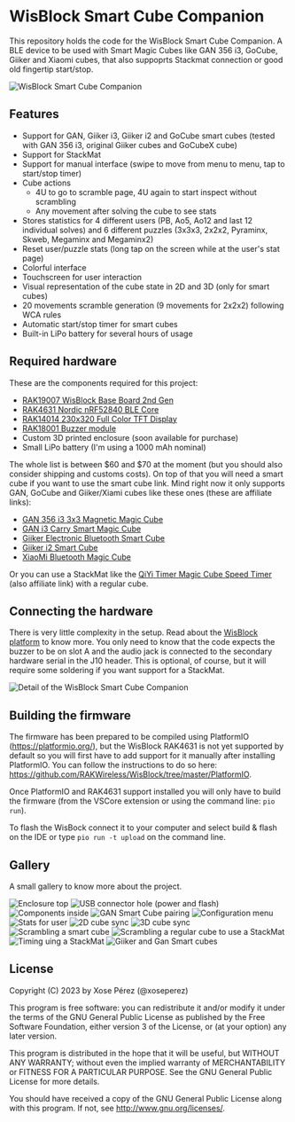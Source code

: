 # WisBlock Smart Cube Companion

This repository holds the code for the WisBlock Smart Cube Companion. A BLE device to be used with Smart Magic Cubes like GAN 356 i3, GoCube, Giiker and Xiaomi cubes, that also suppoprts Stackmat connection or good old fingertip start/stop.

![WisBlock Smart Cube Companion](images/20230527_090751x.jpg)

## Features

* Support for GAN, Giiker i3, Giiker i2 and GoCube smart cubes (tested with GAN 356 i3, original Giiker cubes and GoCubeX cube)
* Support for StackMat
* Support for manual interface (swipe to move from menu to menu, tap to start/stop timer)
* Cube actions
    * 4U to go to scramble page, 4U again to start inspect without scrambling
    * Any movement after solving the cube to see stats
* Stores statistics for 4 different users (PB, Ao5, Ao12 and last 12 individual solves) and 6 different puzzles (3x3x3, 2x2x2, Pyraminx, Skweb, Megaminx and Megaminx2)
* Reset user/puzzle stats (long tap on the screen while at the user's stat page)
* Colorful interface
* Touchscreen for user interaction
* Visual representation of the cube state in 2D and 3D (only for smart cubes)
* 20 movements scramble generation (9 movements for 2x2x2) following WCA rules
* Automatic start/stop timer for smart cubes
* Built-in LiPo battery for several hours of usage

## Required hardware

These are the components required for this project:

* [RAK19007 WisBlock Base Board 2nd Gen](https://store.rakwireless.com/products/rak19007-wisblock-base-board-2nd-gen)
* [RAK4631 Nordic nRF52840 BLE Core](https://store.rakwireless.com/products/rak4631-lpwan-node)
* [RAK14014 230x320 Full Color TFT Display](https://store.rakwireless.com/products/240x320-pixel-full-color-tft-display-with-touch-screen-rak14014)
* [RAK18001 Buzzer module](https://store.rakwireless.com/products/wisblock-buzzer-module-rak18001)
* Custom 3D printed enclosure (soon available for purchase)
* Small LiPo battery (I'm using a 1000 mAh nominal)

The whole list is between $60 and $70 at the moment (but you should also consider shipping and customs costs). On top of that you will need a smart cube if you want to use the smart cube link. Mind right now it only supports GAN, GoCube and Giiker/Xiami cubes like these ones (these are affiliate links):

* [GAN 356 i3 3x3 Magnetic Magic Cube](https://s.click.aliexpress.com/e/_DejEzdL)
* [GAN i3 Carry Smart Magic Cube](https://s.click.aliexpress.com/e/_DeeLuhR)
* [Giiker Electronic Bluetooth Smart Cube](https://s.click.aliexpress.com/e/_Dm1GTOV)
* [Giiker i2 Smart Cube](https://s.click.aliexpress.com/e/_Dc6QohF)
* [XiaoMi Bluetooth Magic Cube](https://s.click.aliexpress.com/e/_DFSlXJR)

Or you can use a StackMat like the [QiYi Timer Magic Cube Speed Timer](https://s.click.aliexpress.com/e/_DlMhpDL) (also affiliate link) with a regular cube.

## Connecting the hardware

There is very little complexity in the setup. Read about the [WisBlock platform](https://docs.rakwireless.com/Product-Categories/WisBlock/RAK19007/Datasheet) to know more. You only need to know that the code expects the buzzer to be on slot A and the audio jack is connected to the secondary hardware serial in the J10 header. This is optional, of course, but it will require some soldering if you want support for a StackMat. 

![Detail of the WisBlock Smart Cube Companion](images/20230527_090345x.jpg)


## Building the firmware

The firmware has been prepared to be compiled using PlatformIO (https://platformio.org/), but the WisBlock RAK4631 is not yet supported by default so you will first have to add support for it manually after installing PlatformIO. You can follow the instructions to do so here: https://github.com/RAKWireless/WisBlock/tree/master/PlatformIO.

Once PlatformIO and RAK4631 support installed you will only have to build the firmware (from the VSCore extension or using the command line: `pio run`).

To flash the WisBock connect it to your computer and select build & flash on the IDE or type `pio run -t upload` on the command line.

## Gallery

A small gallery to know more about the project.

![Enclosure top](images/20230425_221214x.jpg)
![USB connector hole (power and flash)](images/20230425_221229x.jpg)
![Components inside](images/20230527_090326x.jpg)
![GAN Smart Cube pairing](images/20230527_090548x.jpg)
![Configuration menu](images/20230527_090845x.jpg)
![Stats for user](images/20230527_090713x.jpg)
![2D cube sync](images/20230527_090732x.jpg)
![3D cube sync](images/20230527_090751x.jpg)
![Scrambling a smart cube](images/20230527_090809x.jpg)
![Scrambling a regular cube to use a StackMat](images/20230527_090943x.jpg)
![Timing uing a StackMat](images/20230527_091018x.jpg)
![Giiker and Gan Smart cubes](images/20230529_141717x.jpg)


## License

Copyright (C) 2023 by Xose Pérez (@xoseperez)

This program is free software: you can redistribute it and/or modify
it under the terms of the GNU General Public License as published by
the Free Software Foundation, either version 3 of the License, or
(at your option) any later version.

This program is distributed in the hope that it will be useful,
but WITHOUT ANY WARRANTY; without even the implied warranty of
MERCHANTABILITY or FITNESS FOR A PARTICULAR PURPOSE.  See the
GNU General Public License for more details.

You should have received a copy of the GNU General Public License
along with this program.  If not, see <http://www.gnu.org/licenses/>.
